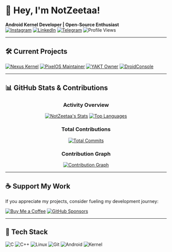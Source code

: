 # 👋 Hey, I'm NotZeetaa! 

**Android Kernel Developer | Open-Source Enthusiast**  
[![Instagram](https://img.shields.io/badge/Follow_me-Instagram-E4405F?style=flat&logo=instagram&logoColor=white)](https://instagram.com/contenterodrigo) 
[![LinkedIn](https://img.shields.io/badge/Connect-LinkedIn-0077B5?style=flat&logo=linkedin&logoColor=white)](https://www.linkedin.com/in/rodrigo-castro-b1a783274) 
[![Telegram](https://img.shields.io/badge/Message-Telegram-26A5E4?style=flat&logo=telegram&logoColor=white)](https://t.me/NotZeetaa)
![Profile Views](https://komarev.com/ghpvc/?username=NotZeetaa&style=flat-square&color=blueviolet)

---

## 🛠️ Current Projects

[![Nexus Kernel](https://img.shields.io/badge/🔧_Nexus_Kernel-000?style=for-the-badge&logo=android&logoColor=white)](https://github.com/projects-nexus)
[![PixelOS Maintainer](https://img.shields.io/badge/🏋️‍♂️_PixelOS_alioth-4285F4?style=for-the-badge&logo=google-pixel&logoColor=white)](https://pixelos.net/)
[![YAKT Owner](https://img.shields.io/badge/🧑‍💻_YAKT_Owner-FF6D00?style=for-the-badge&logo=github)](https://github.com/NotZeetaa/YAKT)
[![DroidConsole](https://img.shields.io/badge/🧑‍💻_DroidConsole-512BD4?style=for-the-badge&logo=android)](https://github.com/NotZeetaa/DroidConsole)

---

## 📊 GitHub Stats & Contributions

<div align="center">
  
### Activity Overview
[![NotZeetaa's Stats](https://github-readme-stats.vercel.app/api?username=notzeetaa&show_icons=true&title_color=bb2acf&icon_color=bb2acf&text_color=9f9f9f&bg_color=00000000&hide_border=true&count_private=true&include_all_commits=true)](https://github.com/NotZeetaa)
[![Top Languages](https://github-readme-stats.vercel.app/api/top-langs/?username=notzeetaa&layout=compact&title_color=bb2acf&text_color=9f9f9f&bg_color=00000000&hide_border=true&langs_count=8)](https://github.com/NotZeetaa)

### Total Contributions
[![Total Commits](https://img.shields.io/badge/dynamic/json?label=Total%20Commits&query=total&url=https://api.github-star-counter.workers.dev/user/NotZeetaa&color=bb2acf&style=for-the-badge&logo=git)](https://github.com/NotZeetaa)
  
### Contribution Graph
[![Contribution Graph](https://github-readme-activity-graph.vercel.app/graph?username=NotZeetaa&theme=github-compact&hide_border=true&area=true&custom_title=My%20Contributions)](https://github.com/NotZeetaa)

</div>

---

## ☕ Support My Work

If you appreciate my projects, consider fueling my development journey:

[![Buy Me a Coffee](https://img.shields.io/badge/Donate-☕_Buy_Me_a_Coffee-FFDD00?style=for-the-badge&logo=buymeacoffee)](http://notzeetaa.github.io/Donate-NotZeetaa)
[![GitHub Sponsors](https://img.shields.io/badge/Sponsor-❤️_GitHub_Sponsors-EA4AAA?style=for-the-badge&logo=githubsponsors)](https://github.com/sponsors/NotZeetaa)

---

## 🔧 Tech Stack
![C](https://img.shields.io/badge/-C-A8B9CC?style=flat&logo=c&logoColor=white)
![C++](https://img.shields.io/badge/-C++-00599C?style=flat&logo=c%2B%2B&logoColor=white)
![Linux](https://img.shields.io/badge/-Linux-FCC624?style=flat&logo=linux&logoColor=black)
![Git](https://img.shields.io/badge/-Git-F05032?style=flat&logo=git&logoColor=white)
![Android](https://img.shields.io/badge/-Android-3DDC84?style=flat&logo=android&logoColor=white)
![Kernel](https://img.shields.io/badge/-Kernel-1793D1?style=flat&logo=linux-kernel&logoColor=white)
